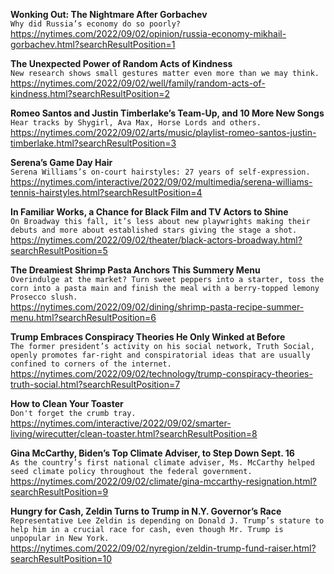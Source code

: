 **Wonking Out: The Nightmare After Gorbachev**\
`Why did Russia’s economy do so poorly?`\
https://nytimes.com/2022/09/02/opinion/russia-economy-mikhail-gorbachev.html?searchResultPosition=1

**The Unexpected Power of Random Acts of Kindness**\
`New research shows small gestures matter even more than we may think.`\
https://nytimes.com/2022/09/02/well/family/random-acts-of-kindness.html?searchResultPosition=2

**Romeo Santos and Justin Timberlake’s Team-Up, and 10 More New Songs**\
`Hear tracks by Shygirl, Ava Max, Horse Lords and others.`\
https://nytimes.com/2022/09/02/arts/music/playlist-romeo-santos-justin-timberlake.html?searchResultPosition=3

**Serena’s Game Day Hair**\
`Serena Williams’s on-court hairstyles: 27 years of self-expression.`\
https://nytimes.com/interactive/2022/09/02/multimedia/serena-williams-tennis-hairstyles.html?searchResultPosition=4

**In Familiar Works, a Chance for Black Film and TV Actors to Shine**\
`On Broadway this fall, it’s less about new playwrights making their debuts and more about established stars giving the stage a shot.`\
https://nytimes.com/2022/09/02/theater/black-actors-broadway.html?searchResultPosition=5

**The Dreamiest Shrimp Pasta Anchors This Summery Menu**\
`Overindulge at the market? Turn sweet peppers into a starter, toss the corn into a pasta main and finish the meal with a berry-topped lemony Prosecco slush.`\
https://nytimes.com/2022/09/02/dining/shrimp-pasta-recipe-summer-menu.html?searchResultPosition=6

**Trump Embraces Conspiracy Theories He Only Winked at Before**\
`The former president’s activity on his social network, Truth Social, openly promotes far-right and conspiratorial ideas that are usually confined to corners of the internet.`\
https://nytimes.com/2022/09/02/technology/trump-conspiracy-theories-truth-social.html?searchResultPosition=7

**How to Clean Your Toaster**\
`Don't forget the crumb tray.`\
https://nytimes.com/interactive/2022/09/02/smarter-living/wirecutter/clean-toaster.html?searchResultPosition=8

**Gina McCarthy, Biden’s Top Climate Adviser, to Step Down Sept. 16**\
`As the country’s first national climate adviser, Ms. McCarthy helped seed climate policy throughout the federal government.`\
https://nytimes.com/2022/09/02/climate/gina-mccarthy-resignation.html?searchResultPosition=9

**Hungry for Cash, Zeldin Turns to Trump in N.Y. Governor’s Race**\
`Representative Lee Zeldin is depending on Donald J. Trump’s stature to help him in a crucial race for cash, even though Mr. Trump is unpopular in New York.`\
https://nytimes.com/2022/09/02/nyregion/zeldin-trump-fund-raiser.html?searchResultPosition=10

